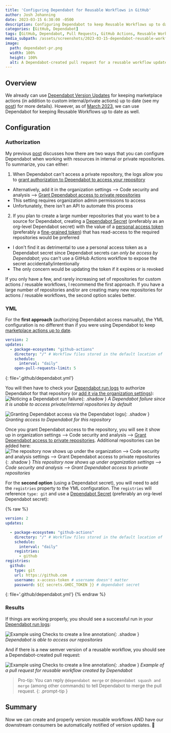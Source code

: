 ```yaml
---
title: 'Configuring Dependabot for Reusable Workflows in GitHub'
author: Josh Johanning
date: 2023-03-15 6:30:00 -0500
description: Configuring Dependabot to keep Reusable Workflows up to date in GitHub
categories: [GitHub, Dependabot]
tags: [GitHub, Dependabot, Pull Requests, GitHub Actions, Reusable Workflows]
media_subpath: /assets/screenshots/2023-03-15-dependabot-reusable-workflows
image:
  path: dependabot-pr.png
  width: 100%
  height: 100%
  alt: A Dependabot-created pull request for a reusable workflow update version update
---
```


## Overview

We already can use [Dependabot Version Updates](https://docs.github.com/en/code-security/dependabot/dependabot-version-updates/about-dependabot-version-updates) for keeping marketplace actions (in addition to custom internal/private actions) up to date (see my [post](/posts/github-dependabot-for-actions/)) for more details). However, as of [March 2023](https://github.blog/changelog/2023-03-13-dependabot-updates-support-reusable-workflows-for-github-actions/), we can use Dependabot for keeping Reusable Workflows up to date as well. 

## Configuration

### Authorization

My previous [post](https://github.blog/changelog/2023-03-13-dependabot-updates-support-reusable-workflows-for-github-actions/) discusses how there are two ways that you can configure Dependabot when working with resources in internal or private repositories. To summarize, you can either:

1. When Dependabot can't access a private repository, the logs allow you to [grant authorization to Dependabot to access your repository](https://docs.github.com/en/organizations/keeping-your-organization-secure/managing-security-settings-for-your-organization/managing-security-and-analysis-settings-for-your-organization#allowing-dependabot-to-access-private-dependencies)
  - Alternatively, add it in the organization settings --> Code security and analysis --> [Grant Dependabot access to private repositories](https://docs.github.com/en/organizations/keeping-your-organization-secure/managing-security-settings-for-your-organization/managing-security-and-analysis-settings-for-your-organization#allowing-dependabot-to-access-private-dependencies)
  - This setting requires organization admin permissions to access
  - Unfortunately, there isn't an API to automate this process
2. If you plan to create a large number repositories that you want to be a source for Dependabot, creating a [Dependabot Secret](https://docs.github.com/en/code-security/dependabot/working-with-dependabot/configuring-access-to-private-registries-for-dependabot#storing-credentials-for-dependabot-to-use) (preferably as an org-level Dependabot secret) with the value of a [personal access token](https://docs.github.com/en/authentication/keeping-your-account-and-data-secure/creating-a-personal-access-token) (preferably a [fine-grained token](https://github.blog/2022-10-18-introducing-fine-grained-personal-access-tokens-for-github/)) that has read-access to the required repositories would be preferred
  - I don't find it as detrimental to use a personal access token as a Dependabot secret since Dependabot secrets can *only be access by Dependabot*; you can't use a GitHub Actions workflow to expose the secret accidentally/intentionally
  - The only concern would be updating the token if it expires or is revoked

If you only have a few, and rarely increasing set of repositories for custom actions / reusable workflows, I recommend the first approach. If you have a large number of repositories and/or are creating many new repositories for actions / reusable workflows, the second option scales better.

### YML

For the **first approach** (authorizing Dependabot access manually), the YML configuration is no different than if you were using Dependabot to keep [marketplace actions up to date](/posts/github-dependabot-for-actions/).

```yml
version: 2
updates:
  - package-ecosystem: "github-actions"
    directory: "/" # Workflow files stored in the default location of `.github/workflows`
    schedule:
      interval: "daily"
    open-pull-requests-limit: 5
```
{: file='.github/dependabot.yml'}

You will then have to check your [Dependabot run logs](https://docs.github.com/en/code-security/dependabot/working-with-dependabot/troubleshooting-dependabot-errors#investigating-errors-with-dependabot-version-updates) to authorize Dependabot for that repository (or [add it via the organization settings](https://docs.github.com/en/organizations/keeping-your-organization-secure/managing-security-settings-for-your-organization/managing-security-and-analysis-settings-for-your-organization#allowing-dependabot-to-access-private-dependencies)):
![Noticing a Dependabot run failure](dependabot-error.png){: .shadow }
_A Dependabot failure since it is unable to access private/internal repositories by default_

![Granting Dependabot access via the Dependabot logs](dependabot-grant-access.png){: .shadow }
_Granting access to Dependabot for this repository_

Once you grant Dependabot access to the repository, you will see it show up in organization settings –> Code security and analysis –> [Grant Dependabot access to private repositories](https://docs.github.com/en/organizations/keeping-your-organization-secure/managing-security-settings-for-your-organization/managing-security-and-analysis-settings-for-your-organization#allowing-dependabot-to-access-private-dependencies). Additional repositories can be added here:
![The repository now shows up under the organization --> Code security and analysis settings --> Grant Dependabot access to private repositories](dependabot-private-repositories.png){: .shadow }
_This repository now shows up under organization settings –> Code security and analysis –> Grant Dependabot access to private repositories_

For the **second option** (using a Dependabot secret), you will need to add the `registries` property to the YML configuration. The `registries` will reference `type: git` and use a [Dependabot Secret](https://docs.github.com/en/code-security/dependabot/working-with-dependabot/configuring-access-to-private-registries-for-dependabot#storing-credentials-for-dependabot-to-use) (preferably an org-level Dependabot secret):

{% raw %}
```yml
version: 2
updates:

  - package-ecosystem: "github-actions"
    directory: "/" # Workflow files stored in the default location of `.github/workflows`
    schedule:
      interval: "daily"
    registries:
      - github
registries:
  github:
    type: git
    url: https://github.com
    username: x-access-token # username doesn't matter
    password: ${{ secrets.GHEC_TOKEN }} # dependabot secret
```
{: file='.github/dependabot.yml'}
{% endraw %}

### Results

If things are working properly, you should see a successful run in your [Dependabot run logs](https://docs.github.com/en/code-security/dependabot/working-with-dependabot/troubleshooting-dependabot-errors#investigating-errors-with-dependabot-version-updates):

![Example using Checks to create a line annotation](dependabot-success.png){: .shadow }
_Dependabot is able to access our repositories_

And if there is a new semver version of a reusable workflow, you should see a Dependabot-created pull request:

![Example using Checks to create a line annotation](dependabot-full.png){: .shadow }
_Example of a pull request for reusable workflow created by Dependabot_

> Pro-tip: You can reply `@dependabot merge` or `@dependabot squash and merge` (among other commands) to tell Dependabot to merge the pull request.
{: .prompt-tip }

## Summary

Now we can create and properly version reusable workflows AND have our downstream consumers be automatically notified of version updates. 🎉
